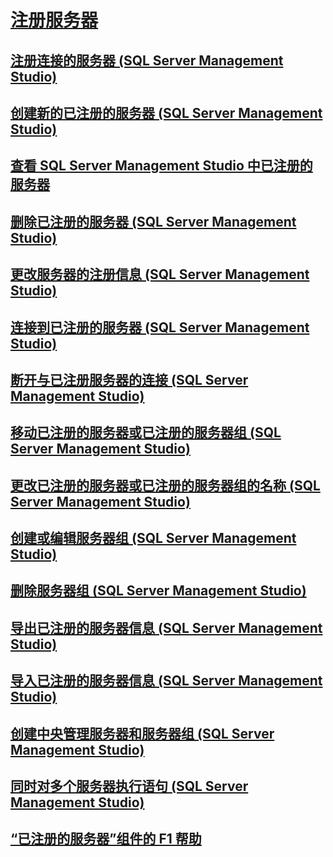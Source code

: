 # [注册服务器](register-servers.md)  
## [注册连接的服务器 (SQL Server Management Studio)](register-a-connected-server-sql-server-management-studio.md)  
## [创建新的已注册的服务器 (SQL Server Management Studio)](create-a-new-registered-server-sql-server-management-studio.md)  
## [查看 SQL Server Management Studio 中已注册的服务器](view-registered-servers-in-sql-server-management-studio.md)  
## [删除已注册的服务器 (SQL Server Management Studio)](remove-a-registered-server-sql-server-management-studio.md)  
## [更改服务器的注册信息 (SQL Server Management Studio)](change-a-server-s-registration-sql-server-management-studio.md)  
## [连接到已注册的服务器 (SQL Server Management Studio)](connect-to-a-registered-server-sql-server-management-studio.md)  
## [断开与已注册服务器的连接 (SQL Server Management Studio)](disconnect-from-a-registered-server-sql-server-management-studio.md)  
## [移动已注册的服务器或已注册的服务器组 (SQL Server Management Studio)](move-a-registered-server-or-registered-server-group.md)  
## [更改已注册的服务器或已注册的服务器组的名称 (SQL Server Management Studio)](change-the-name-of-registered-server-or-registered-server-group.md)  
## [创建或编辑服务器组 (SQL Server Management Studio)](create-or-edit-a-server-group-sql-server-management-studio.md)  
## [删除服务器组 (SQL Server Management Studio)](remove-a-server-group-sql-server-management-studio.md)  
## [导出已注册的服务器信息 (SQL Server Management Studio)](export-registered-server-information-sql-server-management-studio.md)  
## [导入已注册的服务器信息 (SQL Server Management Studio)](import-registered-server-information-sql-server-management-studio.md)  
## [创建中央管理服务器和服务器组 (SQL Server Management Studio)](create-a-central-management-server-and-server-group.md)  
## [同时对多个服务器执行语句 (SQL Server Management Studio)](execute-statements-against-multiple-servers-simultaneously.md)  
## [“已注册的服务器”组件的 F1 帮助](registered-servers-f1-help.md)  

